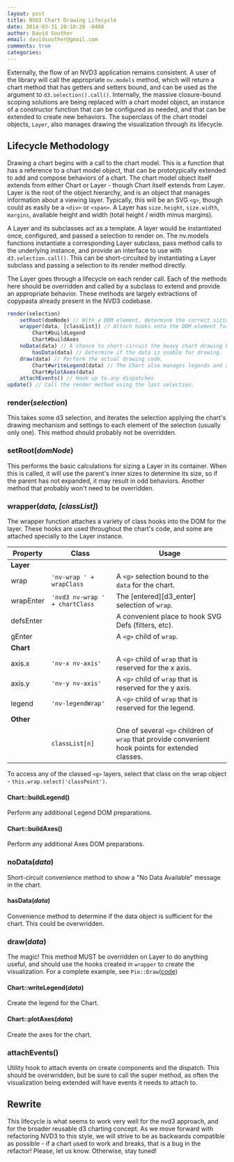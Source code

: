 ```yaml
---
layout: post
title: NVD3 Chart Drawing Lifecycle
date: 2014-03-31 20:10:20 -0400
author: David Souther
email: davidsouther@gmail.com
comments: true
categories:
---
```


Externally, the flow of an NVD3 application remains consistent. A user of the library will call the appropriate `nv.models` method, which will return a chart method that has getters and setters bound, and can be used as the argument to `d3.selection().call()`. Internally, the massive closure-bound scoping solutions are being replaced with a chart model object, an instance of a constructor function that can be configured as needed, and that can be extended to create new behaviors. The superclass of the chart model objects, `Layer`, also manages drawing the visualization through its lifecycle.

## Lifecycle Methodology

Drawing a chart begins with a call to the chart model. This is a function that has a reference to a chart model object, that can be prototypically extended to add and compose behaviors of a chart. The chart model object itself extends from either Chart or Layer - though Chart itself extends from Layer. Layer is the root of the object hierarchy, and is an object that manages information about a viewing layer. Typically, this will be an SVG `<g>`, though could as easily be a `<div>` or `<span>`. A Layer has `size.height`, `size.width`, `margins`, available height and width (total height / width minus margins).

A Layer and its subclasses act as a template. A layer would be instantiated once, configured, and passed a selection to render on. The nv.models functions instantiate a corresponding Layer subclass, pass method calls to the underlying instance, and provide an interface to use with `d3.selection.call()`. This can be short-circuited by instantiating a Layer subclass and passing a selection to its render method directly.

The Layer goes through a lifecycle on each render call. Each of the methods here should be overridden and called by a subclass to extend and provide an appropriate behavior. These methods are largely extractions of copypasta already present in the NVD3 codebase.

```javascript
render(selection)
    setRoot(domNode) // With a DOM element, determine the correct sizing constraints.
    wrapper(data, [classList]) // Attach hooks onto the DOM element for future manipulation.
        Chart#buildLegend
        Chart#buildAxes
    noData(data) // A chance to short-circuit the heavy chart drawing by displaying a "No Data" message.
        hasData(data) // Determine if the data is usable for drawing.
    draw(data) // Perform the actual drawing code,
        Chart#writeLegend(data) // The Chart also manages legends and axes.
        Chart#plotAxes(data)
    attachEvents() // Hook up to any dispatches
update() // Call the render method using the last selection.
```

### render(*selection*)

This takes some d3 selection, and iterates the selection applying the chart's drawing mechanism and settings to each element of the selection (usually only one). This method should probably not be overridden.

### setRoot(*domNode*)

This performs the basic calculations for sizing a Layer in its container. When this is called, it will use the parent's inner sizes to determine its size, so if the parent has not expanded, it may result in odd behaviors. Another method that probably won't need to be overridden.

### wrapper(*data, [classList]*)

The wrapper function attaches a variety of class hooks into the DOM for the layer. These hooks are used throughout the chart's code, and some are attached specially to the Layer instance.

 Property | Class | Usage
----------|-------|-------
**Layer** |       |
wrap      |`'nv-wrap ' + wrapClass` | A `<g>` selection bound to the `data` for the chart.
wrapEnter |`'nvd3 nv-wrap ' + chartClass` | The [entered][d3_enter] selection of `wrap`.
defsEnter |       | A convenient place to hook SVG Defs (filters, etc).
gEnter    |       | A `<g>` child of `wrap`.
**Chart** |       |
axis.x    | `'nv-x nv-axis'` | A `<g>` child of `wrap` that is reserved for the x axis.
axis.y    | `'nv-y nv-axis'` | A `<g>` child of `wrap` that is reserved for the y axis.
legend    | `'nv-legendWrap'` | A `<g>` child of `wrap` that is reserved for the legend.
**Other** |       |
          | `classList[n]` | One of several `<g>` children of `wrap` that provide convenient hook points for extended classes.

To access any of the classed `<g>` layers, select that class on the wrap object - `this.wrap.select('classPoint')`.

#### Chart::buildLegend()

Perform any additional Legend DOM preparations.

#### Chart::buildAxes()

Perform any additional Axes DOM preparations.

### noData(*data*)

Short-circuit convenience method to show a "No Data Available" message in the chart.

#### hasData(*data*)

Convenience method to determine if the data object is sufficient for the chart. This could be overwridden.

### draw(*data*)

The magic! This method MUST be overridden on Layer to do anything useful, and should use the hooks created in `wrapper` to create the visualization. For a complete example, see `Pie::Draw`([code][pie_draw])

#### Chart::writeLegend(*data*)

Create the legend for the Chart.

#### Chart::plotAxes(*data*)

Create the axes for the chart.

### attachEvents()

Utility hook to attach events on create components and the dispatch. This should be overwridden, but be sure to call the super method, as often the visualization being extended will have events it needs to attach to.

## Rewrite

This lifecycle is what seems to work very well for the nvd3 approach, and for the broader reusable d3 charting concept. As we move forward with refactoring NVD3 to this style, we will strive to be as backwards compatible as possible - if a chart used to work and breaks, that is a bug in the refactor! Please, let us know. Otherwise, stay tuned!

[pie_draw]: https://github.com/DavidSouther/nvd3/blob/canvas/src/models/pie/pie.js#L70-L113
